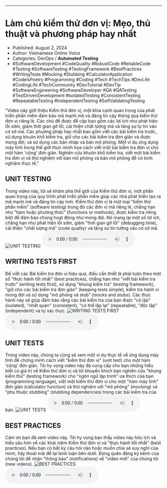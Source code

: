 
---

# Làm chủ kiểm thử đơn vị: Mẹo, thủ thuật và phương pháp hay nhất

- Published: August 2, 2024
- Author: Vietnamese Online Voice
- Categories: DevOps / **Automated Testing**
- #SoftwareDevelopment #CodeQuality #RobustCode #ReliableCode #Testing #SoftwareTesting #TestingFramework #BestPractices #WritingTests #Mocking #Stubbing #CalculatorApplication #CodeIsPoetry #Programming #Coding #Tech #TechTips #DevLife #CodingLife #TechCommunity #DevTutorial #DevTip #SoftwareEngineering #SoftwareDeveloper #QA #QATesting #TestDrivenDevelopment #IsolatedTesting #ConsistentTesting #RepeatableTesting #IndependentTesting #SelfValidatingTesting

"Video này giới thiệu Kiểm thử đơn vị, một khía cạnh quan trọng của phát triển phần mềm đảm bảo mã mạnh mẽ và đáng tin cậy thông qua kiểm thử đơn vị riêng lẻ. Các chủ đề được đề cập bao gồm các lợi ích như phát hiện lỗi sớm, giảm thời gian gỡ lỗi, cải thiện chất lượng mã và tăng sự tự tin vào cơ sở mã. Các phương pháp hay nhất bao gồm viết các bài kiểm tra trước, sử dụng khuôn khổ kiểm tra, giữ cho các bài kiểm tra đơn giản và được mong đợi, và sử dụng các bản nháp và bản mô phỏng. Một ví dụ ứng dụng máy tính trong thế giới thực minh họa cách viết một bài kiểm tra đơn vị cho một hàm 'cộng' đơn giản. Nghiên cứu khuôn khổ kiểm tra, viết một bài kiểm tra đơn vị và thử nghiệm với bản mô phỏng và bản mô phỏng để có kinh nghiệm thực tế."


## UNIT TESTING

Trong video này, tôi sẽ khám phá thế giới của Kiểm thử đơn vị, một phần quan trọng của quy trình phát triển phần mềm giúp các nhà phát triển tạo ra mã mạnh mẽ và đáng tin cậy hơn. Kiểm thử đơn vị là một loại "kiểm thử phần mềm" (software testing) trong đó các đơn vị mã riêng lẻ, chẳng hạn như "hàm hoặc phương thức" (functions or methods), được kiểm tra riêng biệt để đảm bảo chúng hoạt động như mong đợi. Nó mang lại một số lợi ích, chẳng hạn như phát hiện lỗi sớm, giảm "thời gian gỡ lỗi" (debugging time), cải thiện "chất lượng mã" (code quality) và tăng sự tin tưởng vào cơ sở mã.
![UNIT TESTING](https://http-archiver-apis-production-80.schnworks.com/storage/images/transitions/2024-08-02/transition-16616553856-Montserrat-Bold-4A148C.jpg)
<audio controls>
    <source src="https://http-archiver-apis-production-80.schnworks.com/storage/storage/audio/file-6116186547.mp3" type="audio/mpeg">
</audio>



## WRITING TESTS FIRST

Để viết các Bài kiểm tra đơn vị hiệu quả, điều cần thiết là phải tuân theo một số "thực hành tốt nhất" (best practices), chẳng hạn như "viết bài kiểm tra trước" (writing tests first), sử dụng "khung kiểm tra" (testing framework), "giữ cho các bài kiểm tra đơn giản" (keeping tests simple), kiểm tra hành vi mong đợi và sử dụng "mô phỏng và stub" (mocks and stubs). Các thực hành này sẽ giúp đảm bảo rằng các bài kiểm tra của bạn được "cô lập" (isolated), "nhất quán" (consistent), "có thể lặp lại" (repeatable), "độc lập" (independent) và tự xác thực.
![WRITING TESTS FIRST](https://http-archiver-apis-production-80.schnworks.com/storage/images/transitions/2024-08-02/transition--518220423-Montserrat-Regular-512DA8.jpg)
<audio controls>
    <source src="https://http-archiver-apis-production-80.schnworks.com/storage/storage/audio/file-36761479917.mp3" type="audio/mpeg">
</audio>



## UNIT TESTS

Trong video này, chúng ta cũng sẽ xem một ví dụ thực tế về ứng dụng máy tính để chứng minh cách viết "kiểm thử đơn vị" (unit test) cho một hàm 'cộng' đơn giản. Tôi hy vọng video này đã cung cấp cho bạn những hiểu biết có giá trị về Kiểm thử đơn vị và tôi khuyến khích bạn nghiên cứu "khung kiểm thử" (testing framework) cho "ngôn ngữ lập trình" ưa thích của bạn (programming language), viết một kiểm thử đơn vị cho một "hàm máy tính" đơn giản (calculator function) và thử nghiệm với "mô phỏng" (mocking) và "phụ thuộc stubbing" (stubbing dependencies) trong các bài kiểm tra của bạn.
![UNIT TESTS](https://http-archiver-apis-production-80.schnworks.com/storage/images/transitions/2024-08-02/transition--4986121402-Montserrat-ExtraBold-673AB7.jpg)
<audio controls>
    <source src="https://http-archiver-apis-production-80.schnworks.com/storage/storage/audio/file-19323704686.mp3" type="audio/mpeg">
</audio>



## BEST PRACTICES

Cảm ơn bạn đã xem video này. Tôi hy vọng bạn thấy video này hữu ích và hiểu sâu hơn về các khái niệm Kiểm thử đơn vị và "thực hành tốt nhất" (best practices). Nếu bạn có bất kỳ câu hỏi nào hoặc muốn chia sẻ suy nghĩ của mình, hãy thoải mái để lại bình luận bên dưới. Đừng quên đăng ký kênh của chúng tôi để nhận "thông báo" (notifications) về "video mới" của chúng tôi (new videos).
![BEST PRACTICES](https://http-archiver-apis-production-80.schnworks.com/storage/images/transitions/2024-08-02/transition-20953834113-Montserrat-Bold-283593.jpg)
<audio controls>
    <source src="https://http-archiver-apis-production-80.schnworks.com/storage/storage/audio/file-10923412379.mp3" type="audio/mpeg">
</audio>

